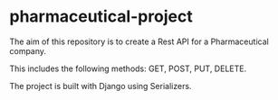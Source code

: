 # pharmaceutical-project

The aim of this repository is to create a Rest API for a Pharmaceutical company.

This includes the following methods: GET, POST, PUT, DELETE.

The project is built with Django using Serializers.

#
